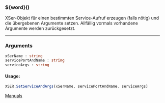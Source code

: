 ﻿### ${word}()
XSer-Objekt für einen bestimmten Service-Aufruf erzeugen (falls nötig) und die übergebenen Argumente setzen. Allfällig vormals vorhandene Argumente werden zurückgesetzt.

----

### Arguments
```ts
xSerName : string
servicePortAndName : string
serviceArgs : string
```
#### Usage:
```ts
XSER.SetServiceAndArgs(xSerName, servicePortAndName, serviceArgs)
```

[Manuals](https://manuals.opacc.ch/docs/doku2401/F-Script/ScriptBlockFunc.XSER.SetServiceAndArgs.html)
